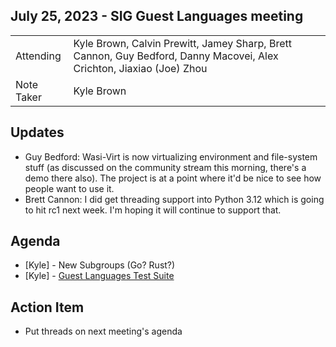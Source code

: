 ## July 25, 2023 - SIG Guest Languages meeting

|          |      | 
| -------- | -------- |
| Attending  | Kyle Brown, Calvin Prewitt, Jamey Sharp, Brett Cannon, Guy Bedford, Danny Macovei, Alex Crichton, Jiaxiao (Joe) Zhou
| Note Taker | Kyle Brown

## Updates

* Guy Bedford: Wasi-Virt is now virtualizing environment and file-system stuff (as discussed on the community stream this morning, there's a demo there also). The project is at a point where it'd be nice to see how people want to use it.
* Brett Cannon: I did get threading support into Python 3.12 which is going to hit rc1 next week. I'm hoping it will continue to support that.

## Agenda

* [Kyle] - New Subgroups (Go? Rust?)
* [Kyle] - [Guest Languages Test Suite](https://hackmd.io/qeVkBYYWQ1C1uiKYk-HzZw)

## Action Item

* Put threads on next meeting's agenda
